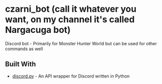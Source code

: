 # czarni_bot (call it whatever you want, on my channel it's called Nargacuga bot)
Discord bot - Primarily for Monster Hunter World but can be used for other commands as well

## Built With
- [discord.py](https://github.com/Rapptz/discord.py) - An API wrapper for Discord written in Python
